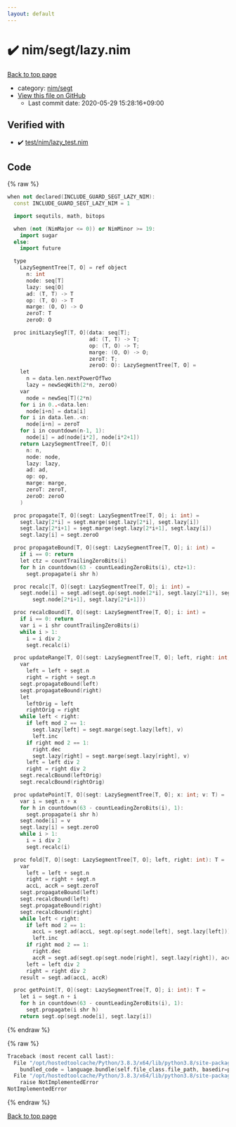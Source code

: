 ```yaml
---
layout: default
---
```


<!-- mathjax config similar to math.stackexchange -->
<script type="text/javascript" async
  src="https://cdnjs.cloudflare.com/ajax/libs/mathjax/2.7.5/MathJax.js?config=TeX-MML-AM_CHTML">
</script>
<script type="text/x-mathjax-config">
  MathJax.Hub.Config({
    TeX: { equationNumbers: { autoNumber: "AMS" }},
    tex2jax: {
      inlineMath: [ ['$','$'] ],
      processEscapes: true
    },
    "HTML-CSS": { matchFontHeight: false },
    displayAlign: "left",
    displayIndent: "2em"
  });
</script>

<script type="text/javascript" src="https://cdnjs.cloudflare.com/ajax/libs/jquery/3.4.1/jquery.min.js"></script>
<script src="https://cdn.jsdelivr.net/npm/jquery-balloon-js@1.1.2/jquery.balloon.min.js" integrity="sha256-ZEYs9VrgAeNuPvs15E39OsyOJaIkXEEt10fzxJ20+2I=" crossorigin="anonymous"></script>
<script type="text/javascript" src="../../../assets/js/copy-button.js"></script>
<link rel="stylesheet" href="../../../assets/css/copy-button.css" />


# :heavy_check_mark: nim/segt/lazy.nim

<a href="../../../index.html">Back to top page</a>

* category: <a href="../../../index.html#1698669b3e8f840124934f80c60539e2">nim/segt</a>
* <a href="{{ site.github.repository_url }}/blob/master/nim/segt/lazy.nim">View this file on GitHub</a>
    - Last commit date: 2020-05-29 15:28:16+09:00




## Verified with

* :heavy_check_mark: <a href="../../../verify/test/nim/lazy_test.nim.html">test/nim/lazy_test.nim</a>


## Code

<a id="unbundled"></a>
{% raw %}
```cpp
when not declared(INCLUDE_GUARD_SEGT_LAZY_NIM):
  const INCLUDE_GUARD_SEGT_LAZY_NIM = 1

  import sequtils, math, bitops

  when (not (NimMajor <= 0)) or NimMinor >= 19:
    import sugar
  else:
    import future

  type
    LazySegmentTree[T, O] = ref object
      n: int
      node: seq[T]
      lazy: seq[O]
      ad: (T, T) -> T
      op: (T, O) -> T
      marge: (O, O) -> O
      zeroT: T
      zeroO: O

  proc initLazySegT[T, O](data: seq[T];
                          ad: (T, T) -> T;
                          op: (T, O) -> T;
                          marge: (O, O) -> O;
                          zeroT: T;
                          zeroO: O): LazySegmentTree[T, O] =
    let
      n = data.len.nextPowerOfTwo
      lazy = newSeqWith(2*n, zeroO)
    var
      node = newSeq[T](2*n)
    for i in 0..<data.len:
      node[i+n] = data[i]
    for i in data.len..<n:
      node[i+n] = zeroT
    for i in countdown(n-1, 1):
      node[i] = ad(node[i*2], node[i*2+1])
    return LazySegmentTree[T, O](
      n: n,
      node: node,
      lazy: lazy,
      ad: ad,
      op: op,
      marge: marge,
      zeroT: zeroT,
      zeroO: zeroO
    )

  proc propagate[T, O](segt: LazySegmentTree[T, O]; i: int) =
    segt.lazy[2*i] = segt.marge(segt.lazy[2*i], segt.lazy[i])
    segt.lazy[2*i+1] = segt.marge(segt.lazy[2*i+1], segt.lazy[i])
    segt.lazy[i] = segt.zeroO

  proc propagateBound[T, O](segt: LazySegmentTree[T, O]; i: int) =
    if i == 0: return
    let ctz = countTrailingZeroBits(i)
    for h in countdown(63 - countLeadingZeroBits(i), ctz+1):
      segt.propagate(i shr h)

  proc recalc[T, O](segt: LazySegmentTree[T, O]; i: int) =
    segt.node[i] = segt.ad(segt.op(segt.node[2*i], segt.lazy[2*i]), segt.op(
        segt.node[2*i+1], segt.lazy[2*i+1]))

  proc recalcBound[T, O](segt: LazySegmentTree[T, O]; i: int) =
    if i == 0: return
    var i = i shr countTrailingZeroBits(i)
    while i > 1:
      i = i div 2
      segt.recalc(i)

  proc updateRange[T, O](segt: LazySegmentTree[T, O]; left, right: int; v: O) =
    var
      left = left + segt.n
      right = right + segt.n
    segt.propagateBound(left)
    segt.propagateBound(right)
    let
      leftOrig = left
      rightOrig = right
    while left < right:
      if left mod 2 == 1:
        segt.lazy[left] = segt.marge(segt.lazy[left], v)
        left.inc
      if right mod 2 == 1:
        right.dec
        segt.lazy[right] = segt.marge(segt.lazy[right], v)
      left = left div 2
      right = right div 2
    segt.recalcBound(leftOrig)
    segt.recalcBound(rightOrig)

  proc updatePoint[T, O](segt: LazySegmentTree[T, O]; x: int; v: T) =
    var i = segt.n + x
    for h in countdown(63 - countLeadingZeroBits(i), 1):
      segt.propagate(i shr h)
    segt.node[i] = v
    segt.lazy[i] = segt.zeroO
    while i > 1:
      i = i div 2
      segt.recalc(i)

  proc fold[T, O](segt: LazySegmentTree[T, O]; left, right: int): T =
    var
      left = left + segt.n
      right = right + segt.n
      accL, accR = segt.zeroT
    segt.propagateBound(left)
    segt.recalcBound(left)
    segt.propagateBound(right)
    segt.recalcBound(right)
    while left < right:
      if left mod 2 == 1:
        accL = segt.ad(accL, segt.op(segt.node[left], segt.lazy[left]))
        left.inc
      if right mod 2 == 1:
        right.dec
        accR = segt.ad(segt.op(segt.node[right], segt.lazy[right]), accR)
      left = left div 2
      right = right div 2
    result = segt.ad(accL, accR)

  proc getPoint[T, O](segt: LazySegmentTree[T, O]; i: int): T =
    let i = segt.n + i
    for h in countdown(63 - countLeadingZeroBits(i), 1):
      segt.propagate(i shr h)
    return segt.op(segt.node[i], segt.lazy[i])

```
{% endraw %}

<a id="bundled"></a>
{% raw %}
```cpp
Traceback (most recent call last):
  File "/opt/hostedtoolcache/Python/3.8.3/x64/lib/python3.8/site-packages/online_judge_verify_helper-4.10.3-py3.8.egg/onlinejudge_verify/docs.py", line 349, in write_contents
    bundled_code = language.bundle(self.file_class.file_path, basedir=pathlib.Path.cwd())
  File "/opt/hostedtoolcache/Python/3.8.3/x64/lib/python3.8/site-packages/online_judge_verify_helper-4.10.3-py3.8.egg/onlinejudge_verify/languages/nim.py", line 86, in bundle
    raise NotImplementedError
NotImplementedError

```
{% endraw %}

<a href="../../../index.html">Back to top page</a>

